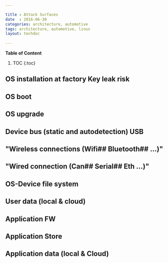 ```yaml
---

title : Attack Surfaces
date  : 2016-06-30
categories: architecture, automotive
tags: architecture, automotive, linux
layout: techdoc 
 
---
```


**Table of Content**

1. TOC
{:toc}

## OS installation at factory Key leak risk

## OS boot

## OS upgrade

## Device bus (static and autodetection) USB

## "Wireless connections (Wifi##  Bluetooth##  ...)"

## "Wired connection (Can##  Serial##  Eth ...)"

## OS-Device file system

## User data (local & cloud)

## Application FW

## Application Store

## Application data (local & Cloud)
